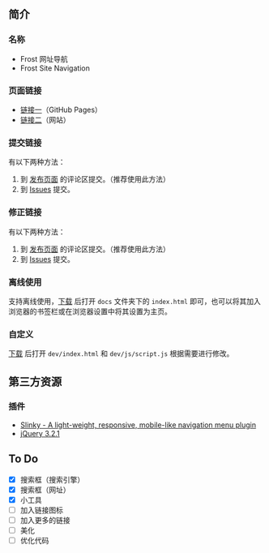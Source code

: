## 简介

### 名称

- Frost 网址导航
- Frost Site Navigation

### 页面链接

- [链接一](https://frost-zx.github.io/frost-navigation/)（GitHub Pages）
- [链接二](http://nav.frost-zx.top/)（网站）

### 提交链接

有以下两种方法：
1. 到 [发布页面](https://blog.frost-zx.top/website/frost-navigation.html) 的评论区提交。（推荐使用此方法）
2. 到 [Issues](https://github.com/Frost-ZX/frost-navigation/issues) 提交。

### 修正链接

有以下两种方法：
1. 到 [发布页面](https://blog.frost-zx.top/website/frost-navigation.html) 的评论区提交。（推荐使用此方法）
2. 到 [Issues](https://github.com/Frost-ZX/frost-navigation/issues) 提交。

### 离线使用

支持离线使用，[下载](https://github.com/Frost-ZX/frost-navigation/archive/master.zip) 后打开 `docs` 文件夹下的 `index.html` 即可，也可以将其加入浏览器的书签栏或在浏览器设置中将其设置为主页。

### 自定义

[下载](https://github.com/Frost-ZX/frost-navigation/archive/master.zip) 后打开 `dev/index.html` 和 `dev/js/script.js` 根据需要进行修改。

## 第三方资源

### 插件

- [Slinky - A light-weight, responsive, mobile-like navigation menu plugin](https://github.com/alizahid/slinky)
- [jQuery 3.2.1](https://jquery.org/license/)

## To Do

- [x] 搜索框（搜索引擎）
- [x] 搜索框（网址）
- [x] 小工具
- [ ] 加入链接图标
- [ ] 加入更多的链接
- [ ] 美化
- [ ] 优化代码
